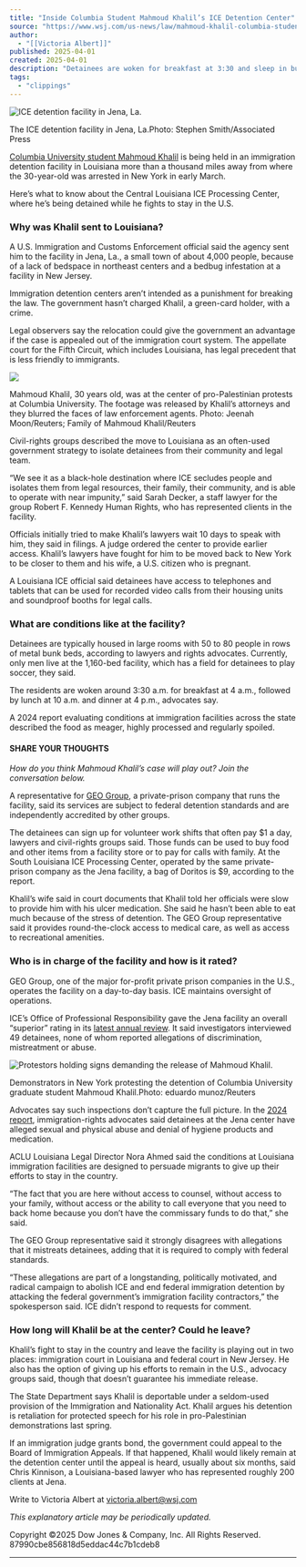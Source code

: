 ```yaml
---
title: "Inside Columbia Student Mahmoud Khalil’s ICE Detention Center"
source: "https://www.wsj.com/us-news/law/mahmoud-khalil-columbia-student-ice-louisiana-f25a50af?mod=hp_featst_pos3"
author:
  - "[[Victoria Albert]]"
published: 2025-04-01
created: 2025-04-01
description: "Detainees are woken for breakfast at 3:30 and sleep in bunk beds, advocates say"
tags:
  - "clippings"
---
```

![ICE detention facility in Jena, La.](https://images.wsj.net/im-19430983?width=700&height=467)

The ICE detention facility in Jena, La.Photo: Stephen Smith/Associated Press

[Columbia University student Mahmoud Khalil](https://www.wsj.com/us-news/dhs-detains-columbia-student-who-helped-lead-pro-palestinian-protests-fbbd8196?mod=article_inline) is being held in an immigration detention facility in Louisiana more than a thousand miles away from where the 30-year-old was arrested in New York in early March.

Here’s what to know about the Central Louisiana ICE Processing Center, where he’s being detained while he fights to stay in the U.S.

### Why was Khalil sent to Louisiana?

A U.S. Immigration and Customs Enforcement official said the agency sent him to the facility in Jena, La., a small town of about 4,000 people, because of a lack of bedspace in northeast centers and a bedbug infestation at a facility in New Jersey.

Immigration detention centers aren’t intended as a punishment for breaking the law. The government hasn’t charged Khalil, a green-card holder, with a crime.

Legal observers say the relocation could give the government an advantage if the case is appealed out of the immigration court system. The appellate court for the Fifth Circuit, which includes Louisiana, has legal precedent that is less friendly to immigrants.

![](https://m.wsj.net/video/20250315/7581b230-b7d8-46a7-959b-5acef6050422/4/thumbstrip.jpg)

Mahmoud Khalil, 30 years old, was at the center of pro-Palestinian protests at Columbia University. The footage was released by Khalil’s attorneys and they blurred the faces of law enforcement agents. Photo: Jeenah Moon/Reuters; Family of Mahmoud Khalil/Reuters

Civil-rights groups described the move to Louisiana as an often-used government strategy to isolate detainees from their community and legal team.

“We see it as a black-hole destination where ICE secludes people and isolates them from legal resources, their family, their community, and is able to operate with near impunity,” said Sarah Decker, a staff lawyer for the group Robert F. Kennedy Human Rights, who has represented clients in the facility.

Officials initially tried to make Khalil’s lawyers wait 10 days to speak with him, they said in filings. A judge ordered the center to provide earlier access. Khalil’s lawyers have fought for him to be moved back to New York to be closer to them and his wife, a U.S. citizen who is pregnant.

A Louisiana ICE official said detainees have access to telephones and tablets that can be used for recorded video calls from their housing units and soundproof booths for legal calls.

### What are conditions like at the facility?

Detainees are typically housed in large rooms with 50 to 80 people in rows of metal bunk beds, according to lawyers and rights advocates. Currently, only men live at the 1,160-bed facility, which has a field for detainees to play soccer, they said.

The residents are woken around 3:30 a.m. for breakfast at 4 a.m., followed by lunch at 10 a.m. and dinner at 4 p.m., advocates say.

A 2024 report evaluating conditions at immigration facilities across the state described the food as meager, highly processed and regularly spoiled.

#### SHARE YOUR THOUGHTS

*How do you think Mahmoud Khalil’s case will play out? Join the conversation below.*

A representative for [GEO Group](https://www.wsj.com/market-data/quotes/GEO), a private-prison company that runs the facility, said its services are subject to federal detention standards and are independently accredited by other groups.

The detainees can sign up for volunteer work shifts that often pay $1 a day, lawyers and civil-rights groups said. Those funds can be used to buy food and other items from a facility store or to pay for calls with family. At the South Louisiana ICE Processing Center, operated by the same private-prison company as the Jena facility, a bag of Doritos is $9, according to the report.

Khalil’s wife said in court documents that Khalil told her officials were slow to provide him with his ulcer medication. She said he hasn’t been able to eat much because of the stress of detention. The GEO Group representative said it provides round-the-clock access to medical care, as well as access to recreational amenities.

### Who is in charge of the facility and how is it rated?

GEO Group, one of the major for-profit private prison companies in the U.S., operates the facility on a day-to-day basis. ICE maintains oversight of operations.

ICE’s Office of Professional Responsibility gave the Jena facility an overall “superior” rating in its [latest annual review](https://www.ice.gov/doclib/foia/odo-compliance-inspections/2025-CentralLouisianaIPC-JenaLA-January.pdf). It said investigators interviewed 49 detainees, none of whom reported allegations of discrimination, mistreatment or abuse.

![Protestors holding signs demanding the release of Mahmoud Khalil.](https://images.wsj.net/im-90523427?width=700&height=467)

Demonstrators in New York protesting the detention of Columbia University graduate student Mahmoud Khalil.Photo: eduardo munoz/Reuters

Advocates say such inspections don’t capture the full picture. In the [2024 report](https://cdn.prod.website-files.com/66324b38260b26fc98b4f52f/66c77c4848f4fc74670650f5_Inside%20the%20Black%20Hole_Systemic%20Human%20Rights%20Abuses%20Against%20Immigrants%20Detained.pdf), immigration-rights advocates said detainees at the Jena center have alleged sexual and physical abuse and denial of hygiene products and medication.

ACLU Louisiana Legal Director Nora Ahmed said the conditions at Louisiana immigration facilities are designed to persuade migrants to give up their efforts to stay in the country.

“The fact that you are here without access to counsel, without access to your family, without access or the ability to call everyone that you need to back home because you don’t have the commissary funds to do that,” she said.

The GEO Group representative said it strongly disagrees with allegations that it mistreats detainees, adding that it is required to comply with federal standards.

“These allegations are part of a longstanding, politically motivated, and radical campaign to abolish ICE and end federal immigration detention by attacking the federal government’s immigration facility contractors,” the spokesperson said. ICE didn’t respond to requests for comment.

### How long will Khalil be at the center? Could he leave?

Khalil’s fight to stay in the country and leave the facility is playing out in two places: immigration court in Louisiana and federal court in New Jersey. He also has the option of giving up his efforts to remain in the U.S., advocacy groups said, though that doesn’t guarantee his immediate release.

The State Department says Khalil is deportable under a seldom-used provision of the Immigration and Nationality Act. Khalil argues his detention is retaliation for protected speech for his role in pro-Palestinian demonstrations last spring.

If an immigration judge grants bond, the government could appeal to the Board of Immigration Appeals. If that happened, Khalil would likely remain at the detention center until the appeal is heard, usually about six months, said Chris Kinnison, a Louisiana-based lawyer who has represented roughly 200 clients at Jena.

Write to Victoria Albert at [victoria.albert@wsj.com](https://www.wsj.com/us-news/law/)

*This explanatory article may be periodically updated.*

  

Copyright ©2025 Dow Jones & Company, Inc. All Rights Reserved. 87990cbe856818d5eddac44c7b1cdeb8

---